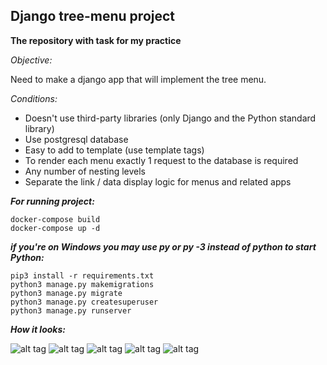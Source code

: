 ## **Django tree-menu project**
**The repository with task for my practice**

_Objective:_ 

Need to make a django app that will implement the tree menu.

_Conditions:_

- Doesn't use third-party libraries (only Django and the Python standard library)
- Use postgresql database
- Easy to add to template (use template tags)
- To render each menu exactly 1 request to the database is required
- Any number of nesting levels
- Separate the link / data display logic for menus and related apps

**_For running project:_**

    docker-compose build
    docker-compose up -d
    
**_if you're on Windows you may use py or py -3 instead of python to start Python:_**

    pip3 install -r requirements.txt
    python3 manage.py makemigrations
    python3 manage.py migrate
    python3 manage.py createsuperuser
    python3 manage.py runserver

**_How it looks:_**
    
![alt tag](https://github.com/babtiss/django_training_project/blob/master/assets/All_posts.png)
![alt tag](https://github.com/babtiss/django_training_project/blob/master/assets/Docker.png)
![alt tag](https://github.com/babtiss/django_training_project/blob/master/assets/jobs.png)
![alt tag](https://github.com/babtiss/django_training_project/blob/master/assets/Senior.png)
![alt tag](https://github.com/babtiss/django_training_project/blob/master/assets/Report.png)

    
    
